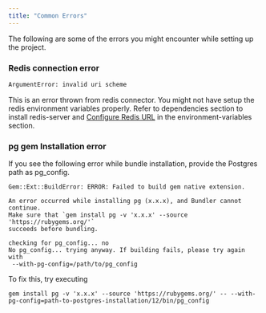 ```yaml
---
title: "Common Errors"
---
```


The following are some of the errors you might encounter while setting up the project.


### Redis connection error

```bash
ArgumentError: invalid uri scheme
```

This is an error thrown from redis connector. You might not have setup the redis environment variables properly. Refer to dependencies section to install redis-server and [Configure Redis URL](https://www.chatwoot.com/docs/environment-variables) in the environment-variables section.


### pg gem Installation error

If you see the following error while bundle installation, provide the Postgres path as pg_config.

```
Gem::Ext::BuildError: ERROR: Failed to build gem native extension.

An error occurred while installing pg (x.x.x), and Bundler cannot
continue.
Make sure that `gem install pg -v 'x.x.x' --source 'https://rubygems.org/'`
succeeds before bundling.

checking for pg_config... no
No pg_config... trying anyway. If building fails, please try again with
 --with-pg-config=/path/to/pg_config
```

To fix this, try executing

```
gem install pg -v 'x.x.x' --source 'https://rubygems.org/' -- --with-pg-config=path-to-postgres-installation/12/bin/pg_config
```
